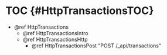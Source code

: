 TOC {#HttpTransactionsTOC}
==========================

- @ref HttpTransactions
  - @ref HttpTransactionsIntro
  - @ref HttpTransactionsHttp
    - @ref HttpTransactionsPost "POST /_api/transactions"
